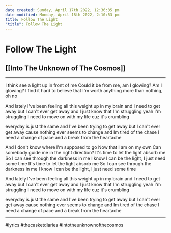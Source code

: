 ```yaml
---
date created: Sunday, April 17th 2022, 12:36:35 pm
date modified: Monday, April 18th 2022, 2:10:53 pm
title: Follow The Light
"title": Follow The Light
---
```

# Follow The Light
## [[Into The Unknown of The Cosmos]]

---

I think see a light up in front of me
Could it be from me, am I glowing? Am I glowing?
I find it hard to believe that I'm worth anything more than nothing, oh no

And lately I've been feeling all this weight up in my brain
and I need to get away but I can't ever get away
and I just know that I'm struggling yeah I'm struggling
I need to move on with my life cuz it's crumbling

everyday is just the same and I've been trying to get away
but I can't ever get away cause nothing ever seems to change
and Im tired of the chase I need a change of pace
and a break from the heartache

And I don't know where I'm supposed to go
Now that I am on my own
Can somebody guide me in the right direction?
It's time to let the light absorb me
So I can see through the darkness in me
I know I can be the light, I just need some time
It's time to let the light absorb me
So I can see through the darkness in me
I know I can be the light, I just need some time

And lately I've been feeling all this weight up in my brain
and I need to get away but I can't ever get away
and I just know that I'm struggling yeah I'm struggling
I need to move on with my life cuz it's crumbling

everyday is just the same and I've been trying to get away
but I can't ever get away cause nothing ever seems to change
and Im tired of the chase I need a change of pace
and a break from the heartache

---

#lyrics #thecasketdiaries #Intotheunknownofthecosmos